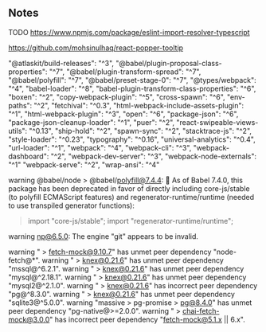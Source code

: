 ## Notes

TODO https://www.npmjs.com/package/eslint-import-resolver-typescript

https://github.com/mohsinulhaq/react-popper-tooltip

"@atlaskit/build-releases": "^3",
"@babel/plugin-proposal-class-properties": "^7",
"@babel/plugin-transform-spread": "^7",
"@babel/polyfill": "^7",
"@babel/preset-stage-0": "^7",
"@types/webpack": "^4",
"babel-loader": "^8",
"babel-plugin-transform-class-properties": "^6",
"boxen": "^2",
"copy-webpack-plugin": "^5",
"cross-spawn": "^6",
"env-paths": "^2",
"fetchival": "^0.3",
"html-webpack-include-assets-plugin": "^1",
"html-webpack-plugin": "^3",
"open": "^6",
"package-json": "^6",
"package-json-cleanup-loader": "^1",
"puer": "^2",
"react-swipeable-views-utils": "^0.13",
"ship-hold": "^2",
"spawn-sync": "^2",
"stacktrace-js": "^2",
"style-loader": "^0.23",
"typography": "^0.16",
"universal-analytics": "^0.4",
"url-loader": "^1",
"webpack": "^4",
"webpack-cli": "^3",
"webpack-dashboard": "^2",
"webpack-dev-server": "^3",
"webpack-node-externals": "^1"
"webpack-serve": "^2",
"wrap-ansi": "^4"


warning @babel/node > @babel/polyfill@7.4.4: 🚨 As of Babel 7.4.0, this
package has been deprecated in favor of directly
including core-js/stable (to polyfill ECMAScript
features) and regenerator-runtime/runtime
(needed to use transpiled generator functions):

  > import "core-js/stable";
  > import "regenerator-runtime/runtime";


warning np@6.5.0: The engine "git" appears to be invalid.

warning " > fetch-mock@9.10.7" has unmet peer dependency "node-fetch@*".
warning " > knex@0.21.6" has unmet peer dependency "mssql@^6.2.1".
warning " > knex@0.21.6" has unmet peer dependency "mysql@^2.18.1".
warning " > knex@0.21.6" has unmet peer dependency "mysql2@^2.1.0".
warning " > knex@0.21.6" has incorrect peer dependency "pg@^8.3.0".
warning " > knex@0.21.6" has unmet peer dependency "sqlite3@^5.0.0".
warning "massive > pg-promise > pg@8.4.0" has unmet peer dependency "pg-native@>=2.0.0".
warning " > chai-fetch-mock@3.0.0" has incorrect peer dependency "fetch-mock@5.1.x || 6.x".
